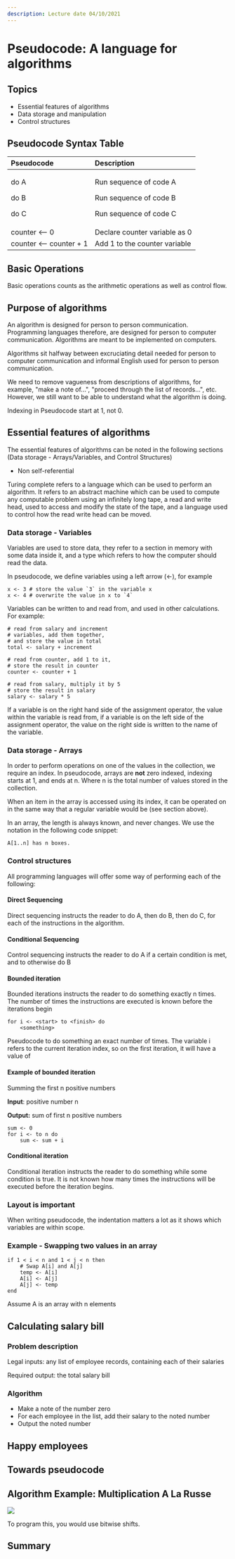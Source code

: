 ```yaml
---
description: Lecture date 04/10/2021
---
```


# Pseudocode: A language for algorithms

## Topics

* Essential features of algorithms
* Data storage and manipulation
* Control structures 

## Pseudocode Syntax Table

<table>
  <thead>
    <tr>
      <th style="text-align:left">Pseudocode</th>
      <th style="text-align:left">Description</th>
    </tr>
  </thead>
  <tbody>
    <tr>
      <td style="text-align:left">
        <p>do A</p>
        <p>do B</p>
        <p>do C</p>
      </td>
      <td style="text-align:left">
        <p>Run sequence of code A</p>
        <p>Run sequence of code B</p>
        <p>Run sequence of code C</p>
      </td>
    </tr>
    <tr>
      <td style="text-align:left">counter &lt;-- 0</td>
      <td style="text-align:left">Declare counter variable as 0</td>
    </tr>
    <tr>
      <td style="text-align:left">counter &lt;-- counter + 1</td>
      <td style="text-align:left">Add 1 to the counter variable</td>
    </tr>
  </tbody>
</table>

## Basic Operations

Basic operations counts as the arithmetic operations as well as control flow.

## Purpose of algorithms

An algorithm is designed for person to person communication. Programming languages therefore, are designed for person to computer communication. Algorithms are meant to be implemented on computers.

Algorithms sit halfway between excruciating detail needed for person to computer communication and informal English used for person to person communication. 

We need to remove vagueness from descriptions of algorithms, for example, "make a note of...", "proceed through the list of records...", etc. However, we still want to be able to understand what the algorithm is doing. 

Indexing in Pseudocode start at 1, not 0.

## Essential features of algorithms

The essential features of algorithms can be noted in the following sections \(Data storage - Arrays/Variables, and Control Structures\)

* Non self-referential

Turing complete refers to a language which can be used to perform an algorithm. It refers to an abstract machine which can be used to compute any computable problem using an infinitely long tape, a read and write head, used to access and modify the state of the tape, and a language used to control how the read write head can be moved. 

### Data storage - Variables

Variables are used to store data, they refer to a section in memory with some data inside it, and a type which refers to how the computer should read the data. 

In pseudocode, we define variables using a left arrow \(&lt;-\), for example

```text
x <- 3 # store the value `3` in the variable x
x <- 4 # overwrite the value in x to `4`
```

Variables can be written to and read from, and used in other calculations. For example:

```text
# read from salary and increment 
# variables, add them together, 
# and store the value in total
total <- salary + increment 

# read from counter, add 1 to it, 
# store the result in counter
counter <- counter + 1

# read from salary, multiply it by 5
# store the result in salary 
salary <- salary * 5
```

If a variable is on the right hand side of the assignment operator, the value within the variable is read from, if a variable is on the left side of the assignment operator, the value on the right side is written to the name of the variable. 

### Data storage - Arrays

In order to perform operations on one of the values in the collection, we require an index. In pseudocode, arrays are **not** zero indexed, indexing starts at 1, and ends at n. Where n is the total number of values stored in the collection. 

When an item in the array is accessed using its index, it can be operated on in the same way that a regular variable would be \(see section above\). 

In an array, the length is always known, and never changes. We use the notation in the following code snippet:

```text
A[1..n] has n boxes.
```

### Control structures 

All programming languages will offer some way of performing each of the following: 

#### Direct Sequencing 

Direct sequencing instructs the reader to do A, then do B, then do C, for each of the instructions in the algorithm.

#### Conditional Sequencing 

Control sequencing instructs the reader to do A if a certain condition is met, and to otherwise do B

#### Bounded iteration

Bounded iterations instructs the reader to do something exactly n times. The number of times the instructions are executed is known before the iterations begin 

```text
for i <- <start> to <finish> do
    <something> 
```

Pseudocode to do something an exact number of times. The variable i refers to the current iteration index, so on the first iteration, it will have a value of 

#### Example of bounded iteration

Summing the first n positive numbers

**Input**: positive number n

**Output:** sum of first n positive numbers

```text
sum <- 0
for i <- to n do
    sum <- sum + i
```



#### Conditional iteration

Conditional iteration instructs the reader to do something while some condition is true. It is not known how many times the instructions will be executed before the iteration begins. 

### Layout is important

When writing pseudocode, the indentation matters a lot as it shows which variables are within scope.

### Example - Swapping two values in an array

```text
if 1 < i < n and 1 < j < n then
    # Swap A[i] and A[j]
    temp <- A[i]
    A[i] <- A[j]
    A[j] <- temp
end
```

Assume A is an array with n elements

## Calculating salary bill

### Problem description

Legal inputs: any list of employee records, containing each of their salaries 

Required output: the total salary bill

### Algorithm

* Make a note of the number zero
* For each employee in the list, add their salary to the noted number
* Output the noted number

## Happy employees



## Towards pseudocode



## Algorithm Example: Multiplication A La Russe

![](../../../../.gitbook/assets/screenshot-2021-10-04-at-10.39.31.png)

To program this, you would use bitwise shifts.

## Summary 







